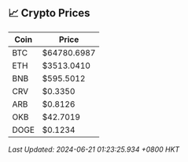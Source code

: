 ## 📈 Crypto Prices

| Coin | Price |
| ---- | ----- |
| BTC | $64780.6987 |
| ETH | $3513.0410 |
| BNB | $595.5012 |
| CRV | $0.3350 |
| ARB | $0.8126 |
| OKB | $42.7019 |
| DOGE | $0.1234 |

_Last Updated: 2024-06-21 01:23:25.934 +0800 HKT_